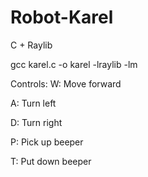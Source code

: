 # Robot-Karel
C + Raylib

gcc karel.c -o karel -lraylib -lm

Controls:
W: Move forward

A: Turn left

D: Turn right

P: Pick up beeper

T: Put down beeper
